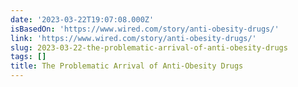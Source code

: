 ```yaml
---
date: '2023-03-22T19:07:08.000Z'
isBasedOn: 'https://www.wired.com/story/anti-obesity-drugs/'
link: 'https://www.wired.com/story/anti-obesity-drugs/'
slug: 2023-03-22-the-problematic-arrival-of-anti-obesity-drugs
tags: []
title: The Problematic Arrival of Anti-Obesity Drugs
---
```



